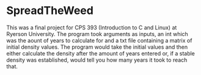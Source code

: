 # SpreadTheWeed
This was a final project for CPS 393 (Introduction to C and Linux) at Ryerson University. The program took arguments as inputs, an int which was the aount of years to calculate for and a txt file containing a matrix of initial density values. The program would take the initial values and then either calculate the density after the amount of years entered or, if a stable density was established, would tell you how many years it took to reach that.
